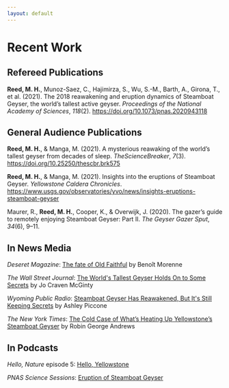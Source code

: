 ```yaml
---
layout: default
---
```


# Recent Work

## Refereed Publications
**Reed, M. H.**, Munoz-Saez, C., Hajimirza, S., Wu, S.-M., Barth, A., Girona, T., et al. (2021). The 2018 reawakening and eruption dynamics of Steamboat Geyser, the world’s tallest active geyser. *Proceedings of the National Academy of Sciences*, *118*(2). https://doi.org/10.1073/pnas.2020943118

## General Audience Publications
**Reed, M. H.**, & Manga, M. (2021). A mysterious reawaking of the world’s tallest geyser from decades of sleep. *TheScienceBreaker*, *7*(3). https://doi.org/10.25250/thescbr.brk575

**Reed, M. H.**, & Manga, M. (2021). Insights into the eruptions of Steamboat Geyser. *Yellowstone Caldera Chronicles*. https://www.usgs.gov/observatories/yvo/news/insights-eruptions-steamboat-geyser

Maurer, R., **Reed, M. H.**, Cooper, K., & Overwijk, J. (2020). The gazer’s guide to remotely enjoying Steamboat Geyser: Part II. *The Geyser Gazer Sput*, *34*(6), 9–11.

## In News Media
*Deseret Magazine*: [The fate of Old Faithful](https://www.deseret.com/2022/6/6/23061529/the-fate-of-old-faithful-geysers-climate-change-less-water-running-out-warming) by Benoît Morenne

*The Wall Street Journal*: [The World's Tallest Geyser Holds On to Some Secrets](https://www.wsj.com/articles/the-worlds-tallest-geyser-holds-on-to-some-secrets-11610706601?reflink=desktopwebshare_permalink) by Jo Craven McGinty

*Wyoming Public Radio*: [Steamboat Geyser Has Reawakened, But It's Still Keeping Secrets](https://www.wyomingpublicmedia.org/open-spaces/2021-01-15/steamboat-geyser-has-reawakened-but-its-still-keeping-secrets) by Ashley Piccone

*The New York Times*: [The Cold Case of What’s Heating Up Yellowstone’s Steamboat Geyser](https://www.nytimes.com/2021/01/06/science/yellowstone-eruption-steamboat-geyser.html?smid=url-share) by Robin George Andrews

## In Podcasts
*Hello, Nature* episode 5: [Hello, Yellowstone](https://hello-nature.simplecast.com/episodes/ep-5-hello-yellowstone-EU93Myza)

*PNAS Science Sessions*: [Eruption of Steamboat Geyser](https://www.pnas.org/post/podcast/eruption-steamboat-geyser)
